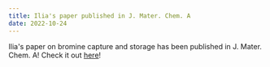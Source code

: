 ```yaml
---
title: Ilia's paper published in J. Mater. Chem. A
date: 2022-10-24
---
```


Ilia's paper on bromine capture and storage has been published in J. Mater. Chem. A! Check it out [here](https://doi.org/10.1039/D2TA05420E)!

<!--more-->
